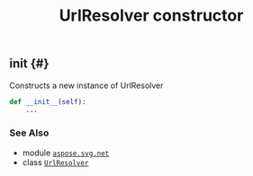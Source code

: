﻿---
title: UrlResolver constructor
second_title: Aspose.SVG for Python via .NET API References
description: 
type: docs
weight: 10
url: /python-net/aspose.svg.net/urlresolver/__init__/
is_root: false
---

## __init__ {#}

Constructs a new instance of UrlResolver



```python
def __init__(self):
    ...
```





### See Also
* module [`aspose.svg.net`](../../)
* class [`UrlResolver`](/svg/python-net/aspose.svg.net/urlresolver)
